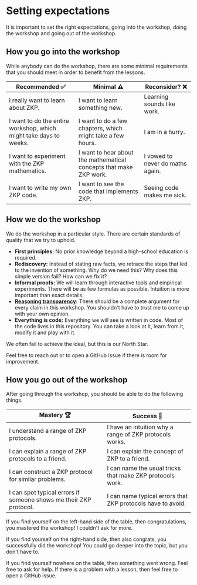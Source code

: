 # Setting expectations

It is important to set the right expectations, going into the workshop, doing the workshop and going out of the workshop.

## How you go into the workshop

While anybody can do the workshop, there are some minimal requirements that you should meet in order to benefit from the lessons.

| Recommended ✅                                                     | Minimal ⚠️                                                         | Reconsider? ❌                    |
|-------------------------------------------------------------------|--------------------------------------------------------------------|----------------------------------|
| I really want to learn about ZKP.                                 | I want to learn something new.                                     | Learning sounds like work.       |
| I want to do the entire workshop, which might take days to weeks. | I want to do a few chapters, which might take a few hours.         | I am in a hurry.                 |
| I want to experiment with the ZKP mathematics.                    | I want to hear about the mathematical concepts that make ZKP work. | I vowed to never do maths again. |
| I want to write my own ZKP code.                                  | I want to see the code that implements ZKP.                        | Seeing code makes me sick.       |

## How we do the workshop

We do the workshop in a particular style. There are certain standards of quality that we try to uphold.

- **First principles:** No prior knowledge beyond a high-school education is required.
- **Rediscovery:** Instead of stating raw facts, we retrace the steps that led to the invention of something. Why do we need this? Why does this simple version fail? How can we fix it?
- **Informal proofs:** We will learn through interactive tools and empirical experiments. There will be as few formulas as possible. Intuition is more important than exact details.
- **[Reasoning transparency](https://www.openphilanthropy.org/research/reasoning-transparency/):** There should be a complete argument for every claim in this workshop. You shouldn't have to trust me to come up with your own opinion.
- **Everything is code:** Everything we will see is written in code. Most of the code lives in this repository. You can take a look at it, learn from it, modify it and play with it.

We often fail to achieve the ideal, but this is our North Star.

Feel free to reach out or to open a GitHub issue if there is room for improvement.

## How you go out of the workshop

After going through the workshop, you should be able to do the following things.

| Mastery 🏆                                                        | Success 🎯                                                  |
|-------------------------------------------------------------------|-------------------------------------------------------------|
| I understand a range of ZKP protocols.                            | I have an intuition why a range of ZKP protocols works.     |
| I can explain a range of ZKP protocols to a friend.               | I can explain the concept of ZKP to a friend.               |
| I can construct a ZKP protocol for similar problems.              | I can name the usual tricks that make ZKP protocols work.   |
| I can spot typical errors if someone shows me their ZKP protocol. | I can name typical errors that ZKP protocols have to avoid. |

If you find yourself on the left-hand side of the table, then congratulations, you mastered the workshop! I couldn't ask for more.

If you find yourself on the right-hand side, then also congrats, you successfully did the workshop! You could go deeper into the topic, but you don't have to.

If you find yourself nowhere on the table, then something went wrong. Feel free to ask for help. If there is a problem with a lesson, then feel free to open a GitHub issue.

